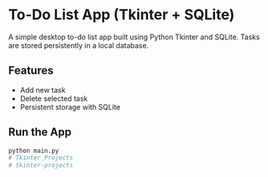 # To-Do List App (Tkinter + SQLite)

A simple desktop to-do list app built using Python Tkinter and SQLite. Tasks are stored persistently in a local database.

## Features
- Add new task
- Delete selected task
- Persistent storage with SQLite

## Run the App
```bash
python main.py
# Tkinter_Projects
# tkinter-projects
